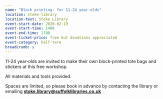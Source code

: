 ```yaml
---
name: "Block printing: for 11-24 year-olds"
location: stoke-library
location-text: Stoke Library
event-start-date: 2020-02-19
event-start-time: 1400
event-end-time: 1700
event-ticket-price: free but donations appreciated
event-category: half-term
breadcrumb: y
---
```


11-24 year-olds are invited to make their own block-printed tote bags and stickers at this free workshop.

All materials and tools provided.

Spaces are limited, so please book in advance by contacting the library or emailing **stoke.library@suffolklibraries.co.uk**
